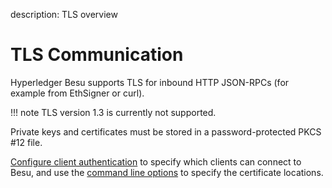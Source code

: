 description: TLS overview
<!--- END of page meta data -->

# TLS Communication

Hyperledger Besu supports TLS for inbound HTTP JSON-RPCs (for example from
EthSigner or curl).

!!! note
    TLS version 1.3 is currently not supported.
    
Private keys and certificates must be stored in a password-protected PKCS #12
file.

[Configure client authentication](../HowTo/Configure/Configure-TLS.md#create-known-clients-file) to specify which clients can
connect to Besu, and use the [command line options](../HowTo/Configure/Configure-TLS.md#start-besu) to specify the 
certificate locations.